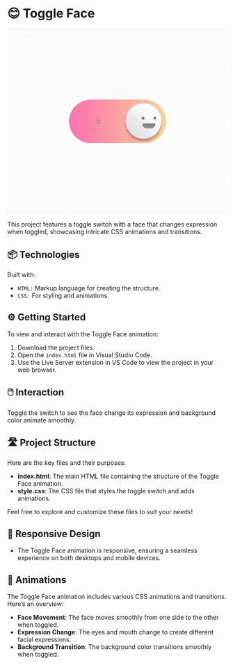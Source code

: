 # 😊 Toggle Face

![Toggle Face](./button.gif)

This project features a toggle switch with a face that changes expression when toggled, showcasing intricate CSS animations and transitions.

## 📦 Technologies

Built with:

- `HTML:` Markup language for creating the structure.
- `CSS:` For styling and animations.

## ⚙️ Getting Started

To view and interact with the Toggle Face animation:

1. Download the project files.
2. Open the `index.html` file in Visual Studio Code.
3. Use the Live Server extension in VS Code to view the project in your web browser.

## 🖱️ Interaction

Toggle the switch to see the face change its expression and background color animate smoothly.

## 🛣️ Project Structure

Here are the key files and their purposes:

- **index.html**: The main HTML file containing the structure of the Toggle Face animation.
- **style.css**: The CSS file that styles the toggle switch and adds animations.

Feel free to explore and customize these files to suit your needs!

## 📱 Responsive Design

- The Toggle Face animation is responsive, ensuring a seamless experience on both desktops and mobile devices.

## 🔄 Animations

The Toggle Face animation includes various CSS animations and transitions. Here’s an overview:

- **Face Movement**: The face moves smoothly from one side to the other when toggled.
- **Expression Change**: The eyes and mouth change to create different facial expressions.
- **Background Transition**: The background color transitions smoothly when toggled.
